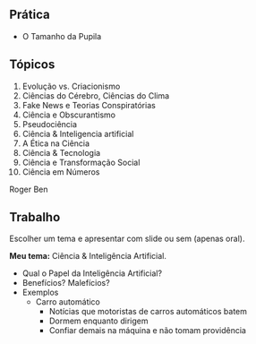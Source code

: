 ## Prática
- O Tamanho da Pupila

## Tópicos
1. Evolução vs. Criacionismo
2. Ciências do Cérebro, Ciências do Clima
3. Fake News e Teorias Conspiratórias
4. Ciência e Obscurantismo
5. Pseudociência
6. Ciência & Inteligencia artificial
7. A Ética na Ciência
8. Ciência & Tecnologia
9. Ciência e Transformação Social
10. Ciência em Números

Roger Ben

## Trabalho
Escolher um tema e apresentar com slide ou sem (apenas oral).

**Meu tema:** Ciência & Inteligência Artificial.
- Qual o Papel da Inteligência Artificial?
- Benefícios? Malefícios?
- Exemplos
	- Carro automático
		- Notícias que motoristas de carros automáticos batem
		- Dormem enquanto dirigem
		- Confiar demais na máquina e não tomam providência